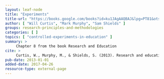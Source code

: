 ```yaml
---
layout: leaf-node
title: "Experiments"
title-url: "https://books.google.com/books?id=ku1JAgAAQBAJ&lpg=PT81&ots=DEibReQs3Y&dq=controlled%20experiments%20in%20education&pg=PT73#v=onepage&q&f=false"
author: [ "Will Curtis", "Mark Murphy", "Sam Shields" ]
groups: research-principles-and-methodologies
categories: [ ]
topics: [ "controlled-experiments-in-education" ]
summary: >
     Chapter 8 from the book Research and Education
cite: >
     Curtis, W., Murphy, M., & Shields, S. (2013). Research and education. Routledge.
pub-date: 2013-01-01
added-date: 2017-04-26
resource-type: external-page
---
```


